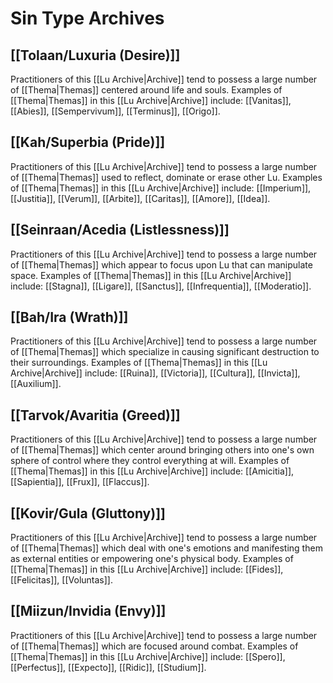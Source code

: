 # Sin Type Archives
## [[Tolaan/Luxuria (Desire)]]
Practitioners of this [[Lu Archive|Archive]] tend to possess a large number of [[Thema|Themas]] centered around life and souls. Examples of [[Thema|Themas]] in this [[Lu Archive|Archive]] include: [[Vanitas]], [[Abies]], [[Sempervivum]], [[Terminus]], [[Origo]].

## [[Kah/Superbia (Pride)]]
Practitioners of this [[Lu Archive|Archive]] tend to possess a large number of [[Thema|Themas]] used to reflect, dominate or erase other Lu. Examples of [[Thema|Themas]] in this [[Lu Archive|Archive]] include: [[Imperium]], [[Justitia]], [[Verum]], [[Arbite]], [[Caritas]], [[Amore]], [[Idea]].

## [[Seinraan/Acedia (Listlessness)]]
Practitioners of this [[Lu Archive|Archive]] tend to possess a large number of [[Thema|Themas]] which appear to focus upon Lu that can manipulate space. Examples of [[Thema|Themas]] in this [[Lu Archive|Archive]] include: [[Stagna]], [[Ligare]], [[Sanctus]], [[Infrequentia]], [[Moderatio]].

## [[Bah/Ira (Wrath)]]
Practitioners of this [[Lu Archive|Archive]] tend to possess a large number of [[Thema|Themas]] which specialize in causing significant destruction to their surroundings. Examples of [[Thema|Themas]] in this [[Lu Archive|Archive]] include: [[Ruina]], [[Victoria]], [[Cultura]], [[Invicta]], [[Auxilium]].

## [[Tarvok/Avaritia (Greed)]]
Practitioners of this [[Lu Archive|Archive]] tend to possess a large number of [[Thema|Themas]] which center around bringing others into one's own sphere of control where they control everything at will. Examples of [[Thema|Themas]] in this [[Lu Archive|Archive]] include: [[Amicitia]], [[Sapientia]], [[Frux]], [[Flaccus]].

## [[Kovir/Gula (Gluttony)]]
Practitioners of this [[Lu Archive|Archive]] tend to possess a large number of [[Thema|Themas]] which deal with one's emotions and manifesting them as external entities or empowering one's physical body. Examples of [[Thema|Themas]] in this [[Lu Archive|Archive]] include: [[Fides]], [[Felicitas]], [[Voluntas]].

## [[Miizun/Invidia (Envy)]]
Practitioners of this [[Lu Archive|Archive]] tend to possess a large number of [[Thema|Themas]] which are focused around combat. Examples of [[Thema|Themas]] in this [[Lu Archive|Archive]] include: [[Spero]], [[Perfectus]], [[Expecto]], [[Ridic]], [[Studium]].
